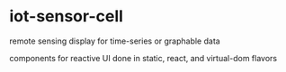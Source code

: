 # iot-sensor-cell

remote sensing display for time-series or graphable data

components for reactive UI done in static, react, and virtual-dom flavors
